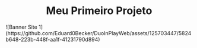 <h1 align="center"> Meu Primeiro Projeto </h1>
![Banner Site 1](https://github.com/Eduard0Becker/DuoInPlayWeb/assets/125703447/5824b648-223b-448f-aa1f-41231790d894)
